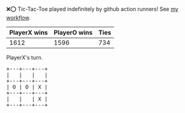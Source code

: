 :x::o: Tic-Tac-Toe played indefinitely by github action runners! See [my workflow](.github/workflows/play.yaml).

|PlayerX wins|PlayerO wins|Ties|
|-|-|-|
|1612|1596|734|

PlayerX's turn.

<pre>
+---+---+---+
|   |   |   |
+---+---+---+
| O | O | X |
+---+---+---+
|   |   | X |
+---+---+---+
</pre>